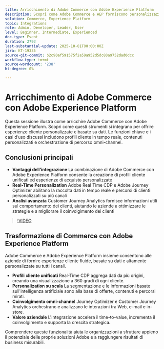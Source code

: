 ```yaml
---
title: Arricchimento di Adobe Commerce con Adobe Experience Platform
description: Scopri come Adobe Commerce e AEP forniscono personalizzazione in tempo reale, profili unificati e percorsi omnicanale basati su analisi avanzate.
solution: Commerce, Experience Platform
topic: Integrations
role: Admin, Developer, Leader, User
level: Beginner, Intermediate, Experienced
doc-type: Event
duration: 2793
last-substantial-update: 2025-10-01T00:00:00Z
jira: KT-19335
source-git-commit: b2c90af591575f2a59a952d5dc80a9752dad0dcc
workflow-type: tm+mt
source-wordcount: '238'
ht-degree: 0%

---
```



# Arricchimento di Adobe Commerce con Adobe Experience Platform

Questa sessione illustra come arricchire Adobe Commerce con Adobe Experience Platform. Scopri come questi strumenti si integrano per offrire esperienze cliente personalizzate e basate su dati. Le funzioni chiave e i casi d’uso discussi includono profili cliente in tempo reale, contenuti personalizzati e orchestrazione di percorso omni-channel.

## Conclusioni principali

* **Vantaggi dell&#39;integrazione** La combinazione di Adobe Commerce con Adobe Experience Platform consente la creazione di profili cliente unificati ed esperienze di acquisto personalizzate
* **Real-Time Personalization** Adobe Real Time CDP e Adobe Journey Optimizer abilitano la raccolta dati in tempo reale e percorsi di clienti personalizzati su più canali
* **Analisi avanzata** Customer Journey Analytics fornisce informazioni utili sul comportamento dei clienti, aiutando le aziende a ottimizzare le strategie e a migliorare il coinvolgimento dei clienti

>[!VIDEO](https://video.tv.adobe.com/v/3475428/?learn=on&enablevpops)

## Trasformazione di Commerce con Adobe Experience Platform

Adobe Commerce e Adobe Experience Platform insieme consentono alle aziende di fornire esperienze cliente fluide, basate su dati e altamente personalizzate su tutti i canali.

* **Profili cliente unificati** Real-Time CDP aggrega dati da più origini, creando una visualizzazione a 360 gradi di ogni cliente.
* **Personalization su scala** La segmentazione e le informazioni basate sull&#39;intelligenza artificiale sono alla base di offerte, contenuti e percorsi mirati.
* **Coinvolgimento omni-channel** Journey Optimizer e Customer Journey Analytics orchestrano e analizzano le interazioni tra Web, e-mail e in-store.
* **Valore aziendale** L&#39;integrazione accelera il time-to-value, incrementa il coinvolgimento e supporta la crescita strategica.

Comprendere queste funzionalità aiuta le organizzazioni a sfruttare appieno il potenziale delle proprie soluzioni Adobe e a raggiungere risultati di business misurabili.
